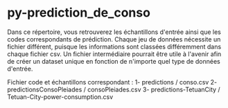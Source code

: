 # py-prediction_de_conso

Dans ce répertoire, vous retrouverez les échantillons d'entrée ainsi que les codes correspondants de prédiction.
Chaque jeu de données nécessite un fichier différent, puisque les informations sont classées différemment dans chaque fichier csv. Un fichier intermédiaire pourrait être utile à l'avenir afin de créer un dataset unique en fonction de n'importe quel type de données d'entrée.

Fichier code et échantillons correspondant :
1- predictions / conso.csv
2- predictionsConsoPleiades / consoPleiades.csv
3- predictions-TetuanCity / Tetuan-City-power-consumption.csv

